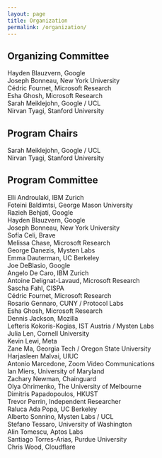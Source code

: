 ```yaml
---
layout: page
title: Organization
permalink: /organization/
---
```


## Organizing Committee

Hayden Blauzvern, Google\
Joseph Bonneau, New York University\
Cédric Fournet, Microsoft Research\
Esha Ghosh, Microsoft Research\
Sarah Meiklejohn, Google / UCL\
Nirvan Tyagi, Stanford University

## Program Chairs
Sarah Meiklejohn, Google / UCL\
Nirvan Tyagi, Stanford University

## Program Committee

Elli Androulaki, IBM Zurich\
Foteini Baldimtsi, George Mason University\
Razieh Behjati, Google\
Hayden Blauzvern, Google\
Joseph Bonneau, New York University\
Sofía Celi, Brave\
Melissa Chase, Microsoft Research\
George Danezis, Mysten Labs\
Emma Dauterman, UC Berkeley\
Joe DeBlasio, Google\
Angelo De Caro, IBM Zurich\
Antoine Delignat-Lavaud, Microsoft Research\
Sascha Fahl, CISPA\
Cédric Fournet, Microsoft Research\
Rosario Gennaro, CUNY / Protocol Labs\
Esha Ghosh, Microsoft Research\
Dennis Jackson, Mozilla\
Lefteris Kokoris-Kogias, IST Austria / Mysten Labs\
Julia Len, Cornell University\
Kevin Lewi, Meta\
Zane Ma, Georgia Tech / Oregon State University\
Harjasleen Malvai, UIUC\
Antonio Marcedone, Zoom Video Communications\
Ian Miers, University of Maryland\
Zachary Newman, Chainguard\
Olya Ohrimenko, The University of Melbourne\
Dimitris Papadopoulos, HKUST\
Trevor Perrin, Independent Researcher\
Raluca Ada Popa, UC Berkeley\
Alberto Sonnino, Mysten Labs / UCL\
Stefano Tessaro, University of Washington\
Alin Tomescu, Aptos Labs\
Santiago Torres-Arias, Purdue University\
Chris Wood, Cloudflare
